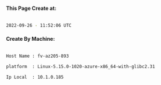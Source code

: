 
   
#### This Page Create at:

```bash

2022-09-26 - 11:52:06 UTC

```

#### Create By Machine:

```bash

Host Name : fv-az205-893

platform  : Linux-5.15.0-1020-azure-x86_64-with-glibc2.31

Ip Local  : 10.1.0.185

```

